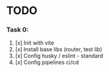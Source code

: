 # TODO

### Task 0:
1. [x] Init with vite
2. [x] Install base libs (router, test lib)
3. [x] Config husky / eslint - standard
4. [x] Config pipelines ci/cd
